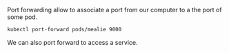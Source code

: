 Port forwarding allow to associate a port from our computer to a the port of some pod. 

``` bash
kubectl port-forward pods/mealie 9000
```

We can also port forward to access a service.